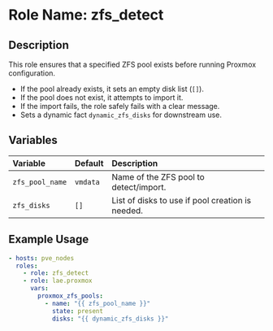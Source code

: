 # Role Name: zfs_detect

## Description
This role ensures that a specified ZFS pool exists before running Proxmox configuration.

- If the pool already exists, it sets an empty disk list (`[]`).
- If the pool does not exist, it attempts to import it.
- If the import fails, the role safely fails with a clear message.
- Sets a dynamic fact `dynamic_zfs_disks` for downstream use.

## Variables

| Variable | Default | Description |
|:---------|:--------|:------------|
| `zfs_pool_name` | `vmdata` | Name of the ZFS pool to detect/import. |
| `zfs_disks` | `[]` | List of disks to use if pool creation is needed. |

## Example Usage

```yaml
- hosts: pve_nodes
  roles:
    - role: zfs_detect
    - role: lae.proxmox
      vars:
        proxmox_zfs_pools:
          - name: "{{ zfs_pool_name }}"
            state: present
            disks: "{{ dynamic_zfs_disks }}"
